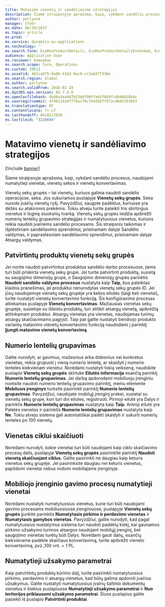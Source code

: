 ```yaml
---
title: Matavimo vienetų ir sandėliavimo strategijos
description: Šiame straipsnyje aprašoma, kaip, vykdant sandėlio procesus, naudojami numatytieji vienetai, vienetų sekos ir vienetų konvertavimas.
author: perlynne
manager: tfehr
ms.date: 06/20/2017
ms.topic: article
ms.prod: ''
ms.service: dynamics-ax-applications
ms.technology: ''
ms.search.form: EcoResProductDetails, EcoResProductDetailsExtended, EcoResStorageDimensionGroup, InventItemOrderSetup, UnitOfMeasureConversion, WHSRFMenuItem, WHSUOMSeqGroupTable
audience: Application User
ms.reviewer: kamaybac
ms.search.scope: Core, Operations
ms.custom: 29611
ms.assetid: 4b5ca875-9a06-416d-9ac0-cc3ab8f7338e
ms.search.region: Global
ms.author: perlynne
ms.search.validFrom: 2016-02-28
ms.dyn365.ops.version: AX 7.0.0
ms.openlocfilehash: 6bd6a3ea9d7b339df99ffa65f058fc4b98b58b9c
ms.sourcegitcommit: 4f9912439ff78acf0c754d5bff972c4b85763093
ms.translationtype: HT
ms.contentlocale: lt-LT
ms.lasthandoff: 04/02/2020
ms.locfileid: "3216694"
---
```

# <a name="unit-of-measure-and-stocking-policies"></a>Matavimo vienetų ir sandėliavimo strategijos

[!include [banner](../includes/banner.md)]

Šiame straipsnyje aprašoma, kaip, vykdant sandėlio procesus, naudojami numatytieji vienetai, vienetų sekos ir vienetų konvertavimas.

Vienetų sekų grupės – tai vienetų, kuriuos galima naudoti sandėlio operacijose, seka. Jos sukuriamos puslapyje **Vienetų sekų grupės**. Seka nurodo įvairių vienetų ryšį. Pavyzdžiui, saugote padėklus, kuriuose yra dėžės su atskiromis prekėmis. Tokiu atveju turite pateikti tris skirtingus vienetus ir loginę sluoksnių tvarką. Vienetų sekų grupės leidžia apibrėžti numerių lentelių grupavimo strategijas ir numatytuosius vienetus, kuriuos reikia naudoti įvairiems sandėlio procesams. Šis straipsnis taikomas ir išplėstiniam sandėliavimo sprendimui, prieinamam dalyje Sandėlio valdymas, ir paprastesniam sandėliavimo sprendimui, prieinamam dalyje Atsargų valdymas.

## <a name="unit-sequence-groups-for-released-products"></a>Patvirtintų produktų vienetų sekų grupės
Jei norite naudoti patvirtintus produktus sandėlio darbo procesuose, jiems turi būti priskirta vienetų sekų grupė. Jei turite patvirtinti produktą, susietą su saugojimo dimensijų grupe, o Saugojimo dimensijų grupės parinktis **Naudoti sandėlio valdymo procesus** nustatyta kaip **Taip**, bus pateiktas klaidos pranešimas, jei produktui nenurodytas vienetų sekų grupės ID. Jei jūsų naudojamoje vienetų sekų grupėje yra kelios eilutės (taigi keli vienetai), turite nustatyti vienetų konvertavimo funkciją. Šis konfigūravimo procesas atliekamas puslapyje **Vienetų konvertavimas**. Mažiausias vienetas sekų grupėje, susietoje su išleistu produktų, turi atitikti atsargų vienetą, apibrėžtą atitinkamam produktui. Atsargų vienetas yra vienetas, naudojamas turimų atsargų skaičiavimams pagrįsti. Taip pat galite nustatyti bendrojo produkto variantų matavimo vienetų konvertavimo funkciją naudodami į parinktį **Įjungti matavimo vienetų konvertavimą**.

## <a name="license-plate-grouping"></a>Numerio lentelių grupavimas
Galite nurodyti, ar gavimus, mažesnius arba didesnius nei konkretus vienetas, reikia grupuoti į vieną numerio lentelę, ar skaidyti į numerio lenteles kiekvienam vienetui. Norėdami nustatyti tokią veikseną, naudokite puslapio **Vienetų sekų grupės** skirtuke **Eilutės informacija** esančią parinktį **Numerio lentelių grupavimas**. Jei darbą apdorodami mobiliuoju įrenginiu norėsite naudoti numerio lentelių grupavimo parinktį, meniu elemente **Mobilusis įrenginys** turėsite pasirinkti parinktį **Numerio lentelių grupavimas**. Pavyzdžiui, naudojate mobilųjį įrenginį prekei, susietai su vienetų sekų grupe, kuri turi dvi eilutes, registruoti. Pirmoji eilutė yra Dalys ir parinktis **Numerio lentelių grupavimas** nustatyta kaip **Taip**. Antroji eilutė yra Paletės vienetas ir parinktis **Numerio lentelių grupavimas** nustatyta kaip **Ne**. Tokiu atveju sistema gali automatiškai padėti skaidyti ir sukurti numerių lenteles po 100 vienetų.

## <a name="units-for-cycle-counting"></a>Vienetas ciklui skaičiuoti
Norėdami nurodyti, kokie vienetai turi būti naudojami kaip ciklo skaičiavimo procesų dalis, puslapyje **Vienetų sekų grupės** pasirinkite parinktį **Naudoti vienetą skaičiuojant ciklus**. Galite pasirinkti ne daugiau kaip keturis vienetus sekų grupėje. Jei pasirinksite daugiau nei keturis vienetus, papildomi vienetai nebus rodomi mobiliajame įrenginyje.

## <a name="default-units-for-mobile-device-receiving-processes"></a>Mobiliojo įrenginio gavimo procesų numatytieji vienetai
Norėdami nustatyti numatytuosius vienetus, kurie turi būti naudojami gavimo procesams mobiliuosiuose įrenginiuose, puslapyje **Vienetų sekų grupės** įjunkite parinktis **Numatytasis pirkimo ir perdavimo vienetas** ir **Numatytasis gamybos vienetas**. Pavyzdžiui, galite nurodyti, kad pagal numatytuosius nustatymus sistema turi naudoti padėklų kiekį, kai gaunamos pirkimo užsakymo turimos atsargos naudojant mobilųjį įrenginį, bet saugojimo vienetas turėtų būti Dalys. Norėdami gauti dalių, esančių kiekviename padėkle skaičiaus konvertavimą, turite apibrėžti vieneto konvertavimą, pvz.,100 vnt. = 1 PL.

## <a name="default-order-settings"></a>Numatytieji užsakymo parametrai
Kaip patvirtintų produktų kūrimo dalį, turite pasirinkti numatytuosius pirkimo, pardavimo ir atsargų vienetus, kad būtų galima apdoroti įvairius užsakymus. Galite nustatyti numatytuosius įvairių šaltinio dokumentų vienetus ir kiekius puslapiuose **Numatytieji užsakymo parametrai** ir **Nuo teritorijos priklausomi užsakymo parametrai**. Šiuos puslapius galite pasiekti iš puslapio **Patvirtinti produktai**.



